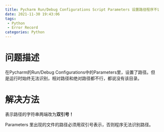 ```yaml
---
title: Pycharm Run/Debug Configurations Script Parameters 设置路径程序不识别的问题解决
date: 2021-11-30 19:43:06
tags:
 - Python
 - Error Record
categories: Python
---
```


# 问题描述

在Pycharm的Run/Debug Configurations中的Parameters里，设置了路径。但是运行时始终无法识别，相对路径和绝对路径都不行，都说没有该目录。

<!-- more -->

# 解决方法

表示路径的字符串两端改为**双引号！**

Parameters 里出现的文件的路径必须用双引号表示，否则程序无法识别路径。
